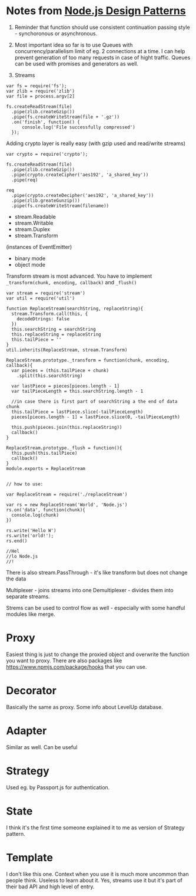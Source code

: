 # Notes from [Node.js Design Patterns](http://www.amazon.com/Node-js-Design-Patterns-Mario-Casciaro/dp/1783287314)

1. Reminder that function should use consistent continuation passing style - synchoronous or asynchronous.

2. Most important idea so far is to use Queues with concurrency/parallelism limit of eg. 2 connections at a time.
I can help prevent generation of too many requests in case of hight traffic.
Queues can be used with promises and generators as well.

3. Streams
```
var fs = require('fs');
var zlib = require('zlib')
var file = process.argv[2]

fs.createReadStream(file)
  .pipe(zlib.createGzip())
  .pipe(fs.createWriteStream(file + '.gz'))
  .on('finish', function() {
      console.log('File successfully compressed')
  });
```

Adding crypto layer is really easy (with gzip used and read/write streams)
```
var crypto = require('crypto');

fs.createReadStream(file)
  .pipe(zlib.createGzip())
  .pipe(crypto.createCipher('aes192', 'a_shared_key'))
  .pipe(req)

req
  .pipe(crypto.createDecipher('aes192', 'a_shared_key'))
  .pipe(zlib.greateGunzip())
  .pipe(fs.createWriteStream(filename))

```

* stream.Readable
* stream.Writable
* stream.Duplex
* stream.Transform

(instances of EventEmitter)

* binary mode
* object mode

Transform stream is most advanced. You have to implement
`_transform(chunk, encoding, callback)` and `_flush()`

```
var stream = require('stream')
var util = require('util')

function ReplaceStream(searchString, replaceString){
  stream.Transform.call(this, {
    decodeDtrings: false
  })
  this.searchString = searchString
  this.replaceString = replaceString
  this.tailPiece = ''
}
util.inherits(ReplaceStream, stream.Transform)

ReplaceStream.prototype._transform = function(chunk, encoding, callback){
  var pieces = (this.tailPiece + chunk)
    .split(this.searchString)

  var lastPiece = pieces[pieces.length - 1]
  var tailPieceLength = this.searchString.length - 1

  //in case there is first part of searchString a the end of data chunk
  this.tailPiece = lastPiece.slice(-tailPieceLength)
  pieces[pieces.length - 1] = lastPiece.slice(0, -tailPieceLength)

  this.push(pieces.join(this.replaceString))
  callback()
}

ReplaceStream.prototype._flush = function(){
  this.push(this.tailPiece)
  callback()
}
module.exports = ReplaceStream


// how to use:

var ReplaceStream = require('./replaceStream')

var rs = new ReplaceStream('World', 'Node.js')
rs.on('data', function(chunk){
  console.log(chunk)
})

rs.write('Hello W')
rs.write('orld!');
rs.end()

//Hel
//lo Node.js
//!

```

There is also stream.PassThrough - it's like transform but does not change the data

Multiplexer - joins streams into one
Demultiplexer - divides them into separate streams.

Strems can be used to control flow as well - especially with some handful modules like merge.


# Proxy
Easiest thing is just to change the proxied object and overwrite the function you want to proxy.
There are also packages like https://www.npmjs.com/package/hooks that you can use.

# Decorator
Basically the same as proxy.
Some info about LevelUp database.

# Adapter
Similar as well. Can be useful

# Strategy
Used eg. by Passport.js for authentication.

# State
I think it's the first time someone explained it to me as version of Strategy pattern.

# Template
I don't like this one. Context when you use it is much more uncommon than people think.
Useless to learn about it.
Yes, streams use it but it's part of their bad API and high level of entry.
